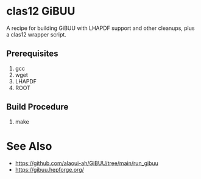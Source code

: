 # clas12 GiBUU
A recipe for building GiBUU with LHAPDF support and other cleanups, plus a clas12 wrapper script.

## Prerequisites
1. gcc
1. wget
1. LHAPDF
1. ROOT

## Build Procedure
1. make

# See Also
* https://github.com/alaoui-ah/GiBUU/tree/main/run_gibuu
* https://gibuu.hepforge.org/
